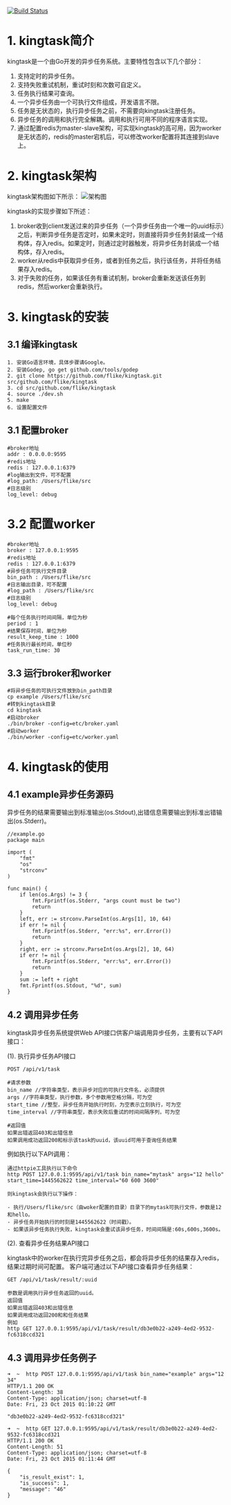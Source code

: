[![Build Status](https://travis-ci.org/flike/kingtask.svg?branch=master)](https://travis-ci.org/flike/kingtask)
# 1. kingtask简介
kingtask是一个由Go开发的异步任务系统。主要特性包含以下几个部分：

1. 支持定时的异步任务。
2. 支持失败重试机制，重试时刻和次数可自定义。
3. 任务执行结果可查询。
4. 一个异步任务由一个可执行文件组成，开发语言不限。
5. 任务是无状态的，执行异步任务之前，不需要向kingtask注册任务。
6. 异步任务的调用和执行完全解耦。调用和执行可用不同的程序语言实现。
7. 通过配置redis为master-slave架构，可实现kingtask的高可用，因为worker是无状态的，redis的master宕机后，可以修改worker配置将其连接到slave上。

# 2. kingtask架构
kingtask架构图如下所示：
![架构图](./doc/kingtask_arch.png)

kingtask的实现步骤如下所述：

1. broker收到client发送过来的异步任务（一个异步任务由一个唯一的uuid标示）之后，判断异步任务是否定时，如果未定时，则直接将异步任务封装成一个结构体，存入redis。如果定时，则通过定时器触发，将异步任务封装成一个结构体，存入redis。
2. worker从redis中获取异步任务，或者到任务之后，执行该任务，并将任务结果存入redis。
3. 对于失败的任务，如果该任务有重试机制，broker会重新发送该任务到redis，然后worker会重新执行。

# 3. kingtask的安装

## 3.1 编译kingtask

```
1. 安装Go语言环境，具体步骤请Google。
2. 安装Godep, go get github.com/tools/godep
2. git clone https://github.com/flike/kingtask.git src/github.com/flike/kingtask
3. cd src/github.com/flike/kingtask
4. source ./dev.sh
5. make
6. 设置配置文件
```

## 3.1 配置broker

```
#broker地址
addr : 0.0.0.0:9595
#redis地址
redis : 127.0.0.1:6379
#log输出到文件，可不配置
#log_path: /Users/flike/src 
#日志级别
log_level: debug
```

# 3.2 配置worker

```
#broker地址
broker : 127.0.0.1:9595
#redis地址
redis : 127.0.0.1:6379
#异步任务可执行文件目录
bin_path : /Users/flike/src
#日志输出目录，可不配置
#log_path : /Users/flike/src
#日志级别
log_level: debug

#每个任务执行时间间隔，单位为秒
period : 1
#结果保存时间，单位为秒
result_keep_time : 1000
#任务执行最长时间，单位秒
task_run_time: 30
```

## 3.3 运行broker和worker

```
#将异步任务的可执行文件放到bin_path目录
cp example /Users/flike/src
#转到kingtask目录
cd kingtask
#启动broker
./bin/broker -config=etc/broker.yaml
#启动worker
./bin/worker -config=etc/worker.yaml
```

# 4. kingtask的使用
## 4.1 example异步任务源码

异步任务的结果需要输出到标准输出(os.Stdout),出错信息需要输出到标准出错输出(os.Stderr)。

```
//example.go
package main

import (
	"fmt"
	"os"
	"strconv"
)

func main() {
	if len(os.Args) != 3 {
		fmt.Fprintf(os.Stderr, "args count must be two")
		return
	}
	left, err := strconv.ParseInt(os.Args[1], 10, 64)
	if err != nil {
		fmt.Fprintf(os.Stderr, "err:%s", err.Error())
		return
	}
	right, err := strconv.ParseInt(os.Args[2], 10, 64)
	if err != nil {
		fmt.Fprintf(os.Stderr, "err:%s", err.Error())
		return
	}
	sum := left + right
	fmt.Fprintf(os.Stdout, "%d", sum)
}

```

## 4.2 调用异步任务

kingtask异步任务系统提供Web API接口供客户端调用异步任务，主要有以下API接口：


(1). 执行异步任务API接口

```
POST /api/v1/task

#请求参数
bin_name //字符串类型，表示异步对应的可执行文件名，必须提供
args //字符串类型，执行参数，多个参数用空格分隔，可为空
start_time //整型，异步任务开始执行时刻，为空表示立刻执行，可为空
time_interval //字符串类型，表示失败后重试的时间间隔序列，可为空

#返回值
如果出错返回403和出错信息
如果调用成功返回200和标示该task的uuid，该uuid可用于查询任务结果
```

例如执行以下API调用：

```
通过httpie工具执行以下命令
http POST 127.0.0.1:9595/api/v1/task bin_name="mytask" args="12 hello" start_time=1445562622 time_interval="60 600 3600"

则kingtask会执行以下操作：

- 执行/Users/flike/src（由woker配置的目录）目录下的mytask可执行文件，参数是12和hello。
- 异步任务开始执行的时刻是1445562622（时间戳）。
- 如果该异步任务执行失败，kingtask会重试该异步任务，时间间隔是:60s,600s,3600s。
```

(2). 查看异步任务结果API接口

kingtask中的worker在执行完异步任务之后，都会将异步任务的结果存入redis，结果过期时间可配置。
客户端可通过以下API接口查看异步任务结果：

```
GET /api/v1/task/result/:uuid

参数是调用执行异步任务返回的uuid。
返回值
如果出错返回403和出错信息
如果调用成功返回200和和任务结果
例如
http GET 127.0.0.1:9595/api/v1/task/result/db3e0b22-a249-4ed2-9532-fc6318ccd321
```

## 4.3 调用异步任务例子

```
➜  ~  http POST 127.0.0.1:9595/api/v1/task bin_name="example" args="12 34"
HTTP/1.1 200 OK
Content-Length: 38
Content-Type: application/json; charset=utf-8
Date: Fri, 23 Oct 2015 01:10:22 GMT

"db3e0b22-a249-4ed2-9532-fc6318ccd321"

➜  ~  http GET 127.0.0.1:9595/api/v1/task/result/db3e0b22-a249-4ed2-9532-fc6318ccd321
HTTP/1.1 200 OK
Content-Length: 51
Content-Type: application/json; charset=utf-8
Date: Fri, 23 Oct 2015 01:11:44 GMT

{
    "is_result_exist": 1,
    "is_success": 1,
    "message": "46"
}

```
